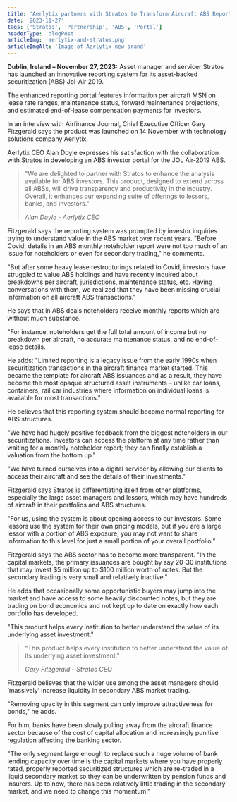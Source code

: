 ```yaml
---
title: 'Aerlytix partners with Stratos to Transform Aircraft ABS Reporting'
date: '2023-11-27'
tags: ['Stratos', 'Partnership', 'ABS', 'Portal']
headerType: 'blogPost'
articleImg: 'aerlytix-and-stratos.png'
articleImgAlt: 'Image of Aerlytix new brand'
---
```


**Dublin, Ireland – November 27, 2023:** Asset manager and servicer Stratos has launched an innovative reporting system for its asset-backed securitization (ABS) Jol-Air 2019.

The enhanced reporting portal features information per aircraft MSN on lease rate ranges, maintenance status, forward maintenance projections, and estimated end-of-lease compensation payments for investors.

In an interview with Airfinance Journal, Chief Executive Officer Gary Fitzgerald says the product was launched on 14 November with technology solutions company Aerlytix.

Aerlytix CEO Alan Doyle expresses his satisfaction with the collaboration with Stratos in developing an ABS investor portal for the JOL Air-2019 ABS.

> "We are delighted to partner with Stratos to enhance the analysis available for ABS investors. This product, designed to extend across all ABSs, will drive transparency and productivity in the industry. Overall, it enhances our expanding suite of offerings to lessors, banks, and investors."
>
> <cite>Alan Doyle - Aerlytix CEO</cite>

Fitzgerald says the reporting system was prompted by investor inquiries trying to understand value in the ABS market over recent years.
"Before Covid, details in an ABS monthly noteholder report were not too much of an issue for noteholders or even for secondary trading," he comments.

"But after some heavy lease restructurings related to Covid, investors have struggled to value ABS holdings and have recently inquired about breakdowns per aircraft, jurisdictions, maintenance status, etc. Having conversations with them, we realized that they have been missing crucial information on all aircraft ABS transactions."

He says that in ABS deals noteholders receive monthly reports which are without much substance.

"For instance, noteholders get the full total amount of income but no breakdown per aircraft, no accurate maintenance status, and no end-of-lease details.

He adds: "Limited reporting is a legacy issue from the early 1990s when securitization transactions in the aircraft finance market started. This became the template for aircraft ABS issuances and as a result, they have become the most opaque structured asset instruments – unlike car loans, containers, rail car industries where information on individual loans is available for most transactions."

He believes that this reporting system should become normal reporting for ABS structures.

"We have had hugely positive feedback from the biggest noteholders in our securitizations. Investors can access the platform at any time rather than waiting for a monthly noteholder report; they can finally establish a valuation from the bottom up."

"We have turned ourselves into a digital servicer by allowing our clients to access their aircraft and see the details of their investments."

Fitzgerald says Stratos is differentiating itself from other platforms, especially the large asset managers and lessors, which may have hundreds of aircraft in their portfolios and ABS structures.

"For us, using the system is about opening access to our investors. Some lessors use the system for their own pricing models, but if you are a large lessor with a portion of ABS exposure, you may not want to share information to this level for just a small portion of your overall portfolio."

Fitzgerald says the ABS sector has to become more transparent. "In the capital markets, the primary issuances are bought by say 20-30 institutions that may invest $5 million up to $100 million worth of notes. But the secondary trading is very small and relatively inactive."

He adds that occasionally some opportunistic buyers may jump into the market and have access to some heavily discounted notes, but they are trading on bond economics and not kept up to date on exactly how each portfolio has developed.

"This product helps every institution to better understand the value of its underlying asset investment."

> "This product helps every institution to better understand the value of its underlying asset investment."
>
> <cite>Gary Fitzgerald - Stratos CEO</cite>

Fitzgerald believes that the wider use among the asset managers should ‘massively’ increase liquidity in secondary ABS market trading.

"Removing opacity in this segment can only improve attractiveness for bonds," he adds.

For him, banks have been slowly pulling away from the aircraft finance sector because of the cost of capital allocation and increasingly punitive regulation affecting the banking sector.

"The only segment large enough to replace such a huge volume of bank lending capacity over time is the capital markets where you have properly rated, properly reported securitized structures which are re-traded in a liquid secondary market so they can be underwritten by pension funds and insurers. Up to now, there has been relatively little trading in the secondary market, and we need to change this momentum."

